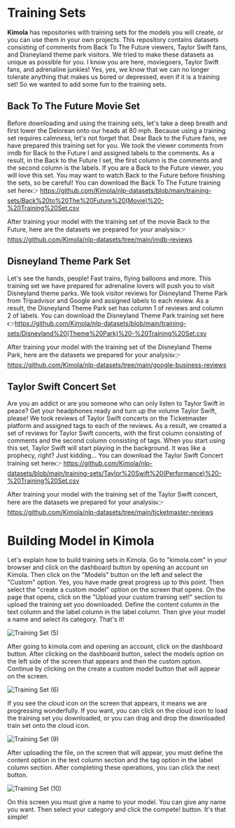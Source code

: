 # Training Sets
**Kimola** has repositories with training sets for the models you will create, or you can use them in your own projects. This repository contains datasets consisting of comments from Back To The Future viewers, Taylor Swift fans, and Disneyland theme park visitors. We tried to make these datasets as unique as possible for you. I know you are here, moviegoers, Taylor Swift fans, and adrenaline junkies! Yes, yes, we know that we can no longer tolerate anything that makes us bored or depressed, even if it is a training set! So we wanted to add some fun to the training sets.
## Back To The Future Movie Set
Before downloading and using the training sets, let's take a deep breath and first lower the Delorean onto our heads at 80 mph. Because using a training set requires calmness, let's not forget that. Dear Back to the Future fans, we have prepared this training set for you. We took the viewer comments from imdb for Back to the Future I and assigned labels to the comments. As a result, in the Back to the Future I set, the first column is the comments and the second column is the labels. If you are a Back to the Future viewer, you will love this set. You may want to watch Back to the Future before finishing the sets, so be careful!
You can download the Back To The Future training set here👉 https://github.com/Kimola/nlp-datasets/blob/main/training-sets/Back%20to%20The%20Future%20(Movie)%20-%20Training%20Set.csv

After training your model with the training set of the movie Back to the Future, here are the datasets we prepared for your analysis👉 https://github.com/Kimola/nlp-datasets/tree/main/imdb-reviews
## Disneyland Theme Park Set
Let's see the hands, people! Fast trains, flying balloons and more. This training set we have prepared for adrenaline lovers will push you to visit Disneyland theme parks. We took visitor reviews for Disneyland Theme Park from Tripadvisor and Google and assigned labels to each review. As a result, the Disneyland Theme Park set has column 1 of reviews and column 2 of labels.
You can download the Disneyland Theme Park training set here👉https://github.com/Kimola/nlp-datasets/blob/main/training-sets/Disneyland%20(Theme%20Park)%20-%20Training%20Set.csv

After training your model with the training set of the Disneyland Theme Park, here are the datasets we prepared for your analysis👉https://github.com/Kimola/nlp-datasets/tree/main/google-business-reviews
## Taylor Swift Concert Set
Are you an addict or are you someone who can only listen to Taylor Swift in peace? Get your headphones ready and turn up the volume Taylor Swift, please! We took reviews of Taylor Swift concerts on the Ticketmaster platform and assigned tags to each of the reviews. As a result, we created a set of reviews for Taylor Swift concerts, with the first column consisting of comments and the second column consisting of tags. When you start using this set, Taylor Swift will start playing in the background. It was like a prophecy, right? Just kidding...
You can download the Taylor Swift Concert training set here👉 https://github.com/Kimola/nlp-datasets/blob/main/training-sets/Taylor%20Swift%20(Performance)%20-%20Training%20Set.csv

After training your model with the training set of the Taylor Swift concert, here are the datasets we prepared for your analysis👉 https://github.com/Kimola/nlp-datasets/tree/main/ticketmaster-reviews
# Building Model in Kimola
Let's explain how to build training sets in Kimola.
Go to "kimola.com" in your browser and click on the dashboard button by opening an account on Kimola. Then click on the "Models" button on the left and select the "Custom" option. Yes, you have made great progress up to this point. Then select the "create a custom model" option on the screen that opens. On the page that opens, click on the "Upload your custom training set!" section to upload the training set you downloaded. Define the content column in the text column and the label column in the label column. Then give your model a name and select its category. That's it!

![Training Set (5)](https://github.com/user-attachments/assets/368ff943-cb39-492d-b5fe-286077004e16)

After going to kimola.com and opening an account, click on the dashboard button. After clicking on the dashboard button, select the models option on the left side of the screen that appears and then the custom option. Continue by clicking on the create a custom model button that will appear on the screen.

![Training Set (6)](https://github.com/user-attachments/assets/4a7b9863-b84c-4afc-b3b9-84877ad3bcad)

If you see the cloud icon on the screen that appears, it means we are progressing wonderfully. If you want, you can click on the cloud icon to load the training set you downloaded, or you can drag and drop the downloaded train set onto the cloud icon.

![Training Set (9)](https://github.com/user-attachments/assets/6ef9f124-713d-499a-aeee-5e93d017719b)

After uploading the file, on the screen that will appear, you must define the content option in the text column section and the tag option in the label column section. After completing these operations, you can click the next button.

![Training Set (10)](https://github.com/user-attachments/assets/01697734-ae82-4cec-b310-f69d66d2a720)

On this screen you must give a name to your model. You can give any name you want. Then select your category and click the compete! button. It's that simple!
